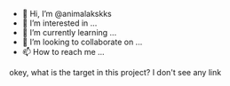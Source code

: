 - 👋 Hi, I’m @animalakskks
- 👀 I’m interested in ...
- 🌱 I’m currently learning ...
- 💞️ I’m looking to collaborate on ...
- 📫 How to reach me ...

<!---
animalakskks/animalakskks is a ✨ special ✨ repository because its `README.md` (this file) appears on your GitHub profile.
You can click the Preview link to take a look at your changes.
--->
okey, what is the target in this project? I don't see any link 
